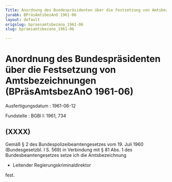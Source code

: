 ```yaml
---
Title: Anordnung des Bundespräsidenten über die Festsetzung von Amtsbezeichnungen
jurabk: BPräsAmtsbezAnO 1961-06
layout: default
origslug: bpraesamtsbezano_1961-06
slug: bpraesamtsbezano_1961-06

---
```


# Anordnung des Bundespräsidenten über die Festsetzung von Amtsbezeichnungen (BPräsAmtsbezAnO 1961-06)

Ausfertigungsdatum
:   1961-06-12

Fundstelle
:   BGBl I: 1961, 734



## (XXXX)

Gemäß § 2 des Bundespolizeibeamtengesetzes vom 19. Juli 1960
(Bundesgesetzbl. I S. 569) in Verbindung mit § 81 Abs. 1 des
Bundesbeamtengesetzes setze ich die Amtsbezeichnung

*   Leitender Regierungskriminaldirektor



fest.


